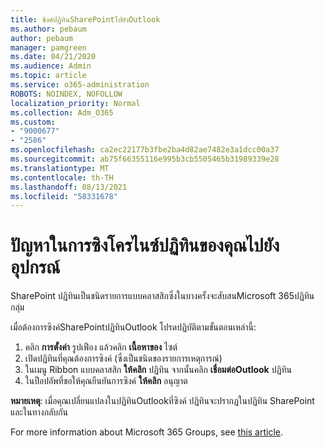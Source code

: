 ```yaml
---
title: ซิงค์ปฏิทินSharePointไปยังOutlook
ms.author: pebaum
author: pebaum
manager: pamgreen
ms.date: 04/21/2020
ms.audience: Admin
ms.topic: article
ms.service: o365-administration
ROBOTS: NOINDEX, NOFOLLOW
localization_priority: Normal
ms.collection: Adm_O365
ms.custom:
- "9000677"
- "2586"
ms.openlocfilehash: ca2ec22177b3fbe2ba4d82ae7482e3a1dcc00a37
ms.sourcegitcommit: ab75f66355116e995b3cb5505465b31989339e28
ms.translationtype: MT
ms.contentlocale: th-TH
ms.lasthandoff: 08/13/2021
ms.locfileid: "58331678"
---
```

# <a name="issues-synchronizing-your-calendar-to-devices"></a>ปัญหาในการซิงโครไนซ์ปฏิทินของคุณไปยังอุปกรณ์

SharePoint ปฏิทินเป็นชนิดรายการแบบคลาสสิกซึ่งในบางครั้งจะสับสนMicrosoft 365ปฏิทินกลุ่ม

เมื่อต้องการซิงค์SharePointปฏิทินOutlook โปรดปฏิบัติตามขั้นตอนเหล่านี้:

1. คลิก **การตั้งค่า** รูปเฟือง แล้วคลิก **เนื้อหาของ** ไซต์
2. เปิดปฏิทินที่คุณต้องการซิงค์ (ซึ่งเป็นชนิดของรายการเหตุการณ์)
3. ในเมนู Ribbon แบบคลาสสิก **ให้คลิก** ปฏิทิน จากนั้นคลิก **เชื่อมต่อOutlook** ปฏิทิน
4. ในป็อปอัพที่ขอให้คุณยืนยันการซิงค์ **ให้คลิก** อนุญาต

**หมายเหตุ**: เมื่อคุณเปลี่ยนแปลงในปฏิทินOutlookที่ซิงค์ ปฏิทินจะปรากฏในปฏิทิน SharePoint และในทางกลับกัน

For more information about Microsoft 365 Groups, see [this article](https://support.office.com/article/Learn-about-Office-365-groups-b565caa1-5c40-40ef-9915-60fdb2d97fa2).
